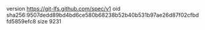 version https://git-lfs.github.com/spec/v1
oid sha256:9507dedd89bd4bd6ce580b68238b52b40b531b97ae26d87f02cfbdfd5859efc8
size 9231

